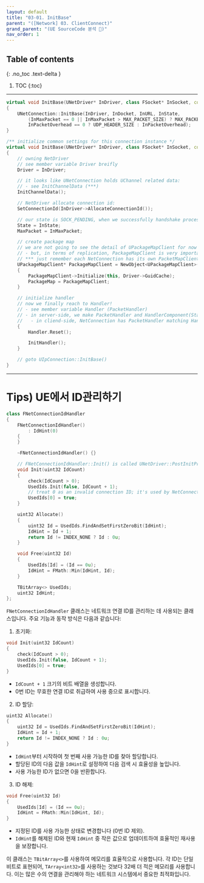 ```yaml
---
layout: default
title: "03-01. InitBase"
parent: "([Network] 03. ClientConnect)"
grand_parent: "(UE SourceCode 분석 🤖)"
nav_order: 1
---
```


## Table of contents
{: .no_toc .text-delta }

1. TOC
{:toc}

---

```cpp
virtual void InitBase(UNetDriver* InDriver, class FSocket* InSocket, const FURL& InURL, EConnectionState InState, int32 InMaxPacket = 0, int32 InPacketOverhead = 0) override
{
    UNetConnection::InitBase(InDriver, InDocket, InURL, InState,
        (InMaxPacket == 0 || InMaxPacket > MAX_PACKET_SIZE) ? MAX_PACKET_SIZE : InMaxPacket,
        InPacketOverhead == 0 ? UDP_HEADER_SIZE : InPacketOverhead);
}
```

```cpp
/** initialize common settings for this connection instance */
virtual void InitBase(UNetDriver* InDriver, class FSocket* InSocket, const FURL& InURL, EConnectionState InState, int32 InMaxPacket = 0, int32 InPacketOverhead = 0)
{
    // owning NetDriver
    // see member variable Driver breifly
    Driver = InDriver;

    // it looks like UNetConnection holds UChannel related data:
    // - see InitChannelData (***)
    InitChannelData();

    // NetDriver allocate connection id:
    SetConnectionId(InDriver->AllocateConnectionId());

    // our state is SOCK_PENDING, when we successfully handshake process, it will be SOCK_OPEN (connection is open)
    State = InState;
    MaxPacket = InMaxPacket;

    // create package map
    // we are not going to see the detail of UPackageMapClient for now
    // - but, in terms of replication, PackageMapClient is very important object
    // *** just remember each NetConnection has its own PacketMapClient
    UPackageMapClient* PackageMapClient = NewObject<UPackageMapClient>(this, PackageMapClass);
    {
        PackageMapClient->Initialize(this, Driver->GuidCache);
        PackageMap = PackageMapClient;
    }

    // initialize handler
    // now we finally reach to Handler!
    // - see member variable Handler (PacketHandler)
    // - in server-side, we make PacketHandler and HandlerComponent(StatelessConnectHandlerComponent)
    //   - in cliend-side, NetConnection has PacketHandler matching HandlerComponent(StatelessConnectHandlerComponent)
    {
        Handler.Reset();

        InitHandler();
    }

    // goto UIpConnection::InitBase()
}
```

---

# Tips) UE에서 ID관리하기

```cpp
class FNetConnectionIdHandler
{
    FNetConnectionIdHandler()
        : IdHint(0)
    {
    }

    ~FNetConnectionIdHandler() {}

    // FNetConnectionIdHandler::Init() is called UNetDriver::PostInitProperties()
    void Init(uint32 IdCount)
    {
        check(IdCount > 0);
        UsedIds.Init(false, IdCount + 1);
        // treat 0 as an invalid connection ID; it's used by NetConnection CDOs
        UsedIds[0] = true;
    }

    uint32 Allocate()
    {
        uint32 Id = UsedIds.FindAndSetFirstZeroBit(IdHint);
        IdHint = Id + 1;
        return Id != INDEX_NONE ? Id : 0u;
    }

    void Free(uint32 Id)
    {
        UsedIds[Id] = (Id == 0u);
        IdHint = FMath::Min(IdHint, Id);
    }

    TBitArray<> UsedIds;
    uint32 IdHint;
};
```

`FNetConnectionIdHandler` 클래스는 네트워크 연결 ID를 관리하는 데 사용되는 클래스입니다. 주요 기능과 동작 방식은 다음과 같습니다:

1. 초기화:
```cpp
void Init(uint32 IdCount)
{
    check(IdCount > 0);
    UsedIds.Init(false, IdCount + 1);
    UsedIds[0] = true;
}
```
- `IdCount + 1` 크기의 비트 배열을 생성합니다.
- 0번 ID는 무효한 연결 ID로 취급하여 사용 중으로 표시합니다.

2. ID 할당:
```cpp
uint32 Allocate()
{
    uint32 Id = UsedIds.FindAndSetFirstZeroBit(IdHint);
    IdHint = Id + 1;
    return Id != INDEX_NONE ? Id : 0u;
}
```
- `IdHint`부터 시작하여 첫 번째 사용 가능한 ID를 찾아 할당합니다.
- 할당된 ID의 다음 값을 `IdHint`로 설정하여 다음 검색 시 효율성을 높입니다.
- 사용 가능한 ID가 없으면 0을 반환합니다.

3. ID 해제:
```cpp
void Free(uint32 Id)
{
    UsedIds[Id] = (Id == 0u);
    IdHint = FMath::Min(IdHint, Id);
}
```
- 지정된 ID를 사용 가능한 상태로 변경합니다 (0번 ID 제외).
- `IdHint`를 해제된 ID와 현재 `IdHint` 중 작은 값으로 업데이트하여 효율적인 재사용을 보장합니다.

이 클래스는 `TBitArray<>`를 사용하여 메모리를 효율적으로 사용합니다. 각 ID는 단일 비트로 표현되어, `TArray<int32>`를 사용하는 것보다 32배 더 적은 메모리를 사용합니다. 이는 많은 수의 연결을 관리해야 하는 네트워크 시스템에서 중요한 최적화입니다.